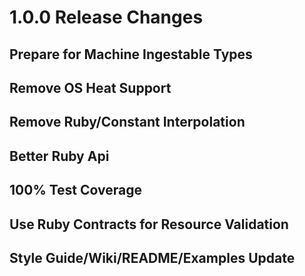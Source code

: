 # 1.0.0 Release Changes

## Prepare for Machine Ingestable Types

## Remove OS Heat Support

## Remove Ruby/Constant Interpolation

## Better Ruby Api

## 100% Test Coverage

## Use Ruby Contracts for Resource Validation

## Style Guide/Wiki/README/Examples Update

